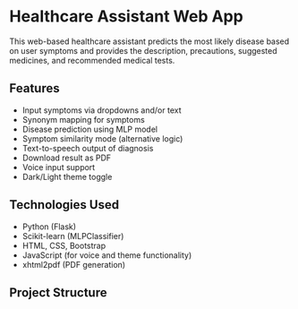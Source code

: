 # Healthcare Assistant Web App

This web-based healthcare assistant predicts the most likely disease based on user symptoms and provides the description, precautions, suggested medicines, and recommended medical tests.

## Features

- Input symptoms via dropdowns and/or text
- Synonym mapping for symptoms
- Disease prediction using MLP model
- Symptom similarity mode (alternative logic)
- Text-to-speech output of diagnosis
- Download result as PDF
- Voice input support
- Dark/Light theme toggle

## Technologies Used

- Python (Flask)
- Scikit-learn (MLPClassifier)
- HTML, CSS, Bootstrap
- JavaScript (for voice and theme functionality)
- xhtml2pdf (PDF generation)

## Project Structure

